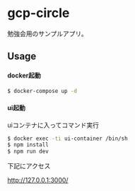 # gcp-circle

勉強会用のサンプルアプリ。

## Usage

#### docker起動

```bash
$ docker-compose up -d
```

#### ui起動

uiコンテナに入ってコマンド実行
```bash
$ docker exec -ti ui-container /bin/sh
$ npm install
$ npm run dev
```

下記にアクセス

http://127.0.0.1:3000/

